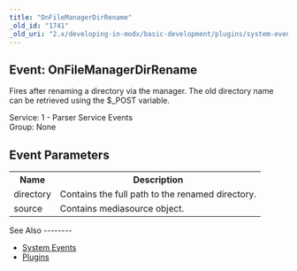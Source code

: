 ```yaml
---
title: "OnFileManagerDirRename"
_old_id: "1741"
_old_uri: "2.x/developing-in-modx/basic-development/plugins/system-events/onfilemanagerdirrename"
---
```


Event: OnFileManagerDirRename
-----------------------------

 Fires after renaming a directory via the manager. The old directory name can be retrieved using the $\_POST variable.

 Service: 1 - Parser Service Events   
 Group: None

Event Parameters
----------------

 <table><tbody><tr><th> Name </th> <th> Description </th> </tr><tr><td> directory </td> <td> Contains the full path to the renamed directory. </td> </tr><tr><td> source </td> <td> Contains mediasource object. </td></tr></tbody></table>See Also
--------

- [System Events](https://rtfm.modx.com/revolution/2.x/developing-in-modx/basic-development/plugins/system-events)
- [Plugins](https://rtfm.modx.com/revolution/2.x/developing-in-modx/basic-development/plugins)